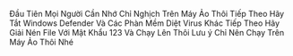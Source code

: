 Đầu Tiên Mọi Người Cần Nhớ Chỉ Nghịch Trên Máy Ảo Thôi
Tiếp Theo Hãy Tắt Windows Defender Và Các Phàn Mềm Diệt Virus Khác
Tiếp Theo Hãy Giải Nén File Với Mật Khẩu 123
Và Chạy Lên Thôi
Lưu ý Chỉ Nên Chạy Trên Máy Ảo Thôi Nhé
